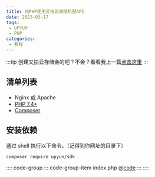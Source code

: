 ```yaml
---
title: 纯PHP使用又拍云做随机图API
date: 2023-03-17
tags:
 - UPYUM
 - PHP
categories:
 - 教程
---
```


:::tip
创建又拍云存储会的吧？不会？看看我上一篇[点击这里](./imgapi.md)
:::

## 清单列表
- Nginx 或 Apache
- [PHP 7.4+](https://www.php.net/manual/zh/install.php)
- [Composer](https://getcomposer.org/)

## 安装依赖

通过 shell 执行以下命令。（记得到你网址的目录下）

```bash
composer require upyun/sdk
```

:::: code-group
::: code-group-item index.php
@[code](./file/img_upyun.php)
:::
::::